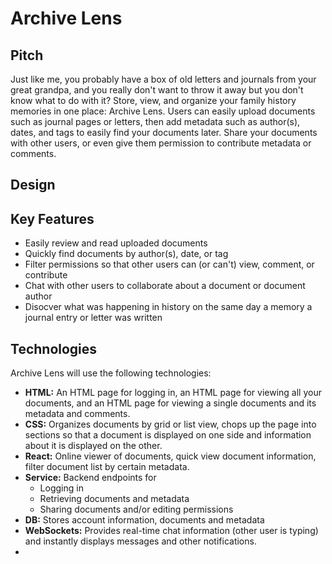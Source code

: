 # Archive Lens
## Pitch
Just like me, you probably have a box of old letters and journals from your great grandpa, and you really don't want to throw it away but you don't know what to do with it? Store, view, and organize your family history memories in one place: Archive Lens. Users can easily upload documents such as journal pages or letters, then add metadata such as author(s), dates, and tags to easily find your documents later. Share your documents with other users, or even give them permission to contribute metadata or comments. 
## Design

## Key Features
* Easily review and read uploaded documents
* Quickly find documents by author(s), date, or tag
* Filter permissions so that other users can (or can't) view, comment, or contribute
* Chat with other users to collaborate about a document or document author
* Disocver what was happening in history on the same day a memory a journal entry or letter was written
## Technologies
Archive Lens will use the following technologies:
* **HTML:** An HTML page for logging in, an HTML page for viewing all your documents, and an HTML page for viewing a single documents and its metadata and comments.
* **CSS:** Organizes documents by grid or list view, chops up the page into sections so that a document is displayed on one side and information about it is displayed on the other.
* **React:** Online viewer of documents, quick view document information, filter document list by certain metadata.
* **Service:** Backend endpoints for
  * Logging in
  * Retrieving documents and metadata
  * Sharing documents and/or editing permissions
* **DB:** Stores account information, documents and metadata
* **WebSockets:** Provides real-time chat information (other user is typing) and instantly displays messages and other notifications.
* 
